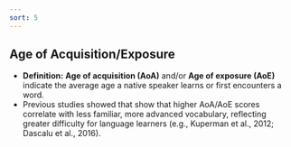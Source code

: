 ```yaml
---
sort: 5
---
```


## Age of Acquisition/Exposure

- **Definition:** **Age of acquisition (AoA)** and/or **Age of exposure (AoE)** indicate the average age a native speaker learns or first encounters a word. 
- Previous studies showed that show that higher AoA/AoE scores correlate with less familiar, more advanced vocabulary, reflecting greater difficulty for language learners (e.g., Kuperman et al., 2012; Dascalu et al., 2016).
